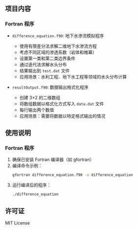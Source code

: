 ## 项目内容

### Fortran 程序
- `difference_equation.f90`: 地下水渗流模拟程序
  - 使用有限差分法求解二维地下水渗流方程
  - 考虑不同区域的渗透系数（岩体和帷幕）
  - 设置第一类和第二类边界条件
  - 通过迭代法求解水头分布
  - 结果输出到 `test.dat` 文件
  - 应用场景：水利工程、地下水工程等领域的水头分布计算

- `resultOutput.f90`: 数据输出格式化程序
  - 创建 3×2 的二维数组
  - 将数组数据以格式化方式写入 `data.dat` 文件
  - 每行输出两个数值
  - 应用场景：需要将数据以特定格式输出的情况

## 使用说明

### Fortran 程序
1. 确保已安装 Fortran 编译器（如 gfortran）
2. 编译命令示例：
   ```bash
   gfortran difference_equation.f90 -o difference_equation
   ```
3. 运行编译后的程序：
   ```bash
   ./difference_equation
   ```


## 许可证
MIT License

